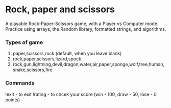 # Rock, paper and scissors

A playable Rock-Paper-Scissors game, with a Player vs Computer mode. Practice using arrays, the Random library, formatted strings, and algorithms.


### Types of game
1.  paper,scissors,rock (default, when you leave blank)
2.  rock,paper,scissors,lizard,spock
3. rock,gun,lightning,devil,dragon,water,air,paper,sponge,wolf,tree,human,snake,scissors,fire

### Commands
!exit - to exit
!rating - to chcek your score (win - 100, draw - 50, lose - 0 points)
